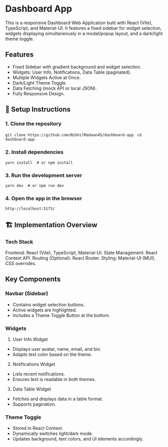 # Dashboard App
This is a responsive Dashboard Web Application built with React (Vite), TypeScript, and Material-UI. It features a fixed sidebar for widget selection, widgets displaying simultaneously in a modal/popup layout, and a dark/light theme toggle.

## Features
* Fixed Sidebar with gradient background and widget selection.
* Widgets: User Info, Notifications, Data Table (paginated).
* Multiple Widgets Active at Once.
* Dark/Light Theme Toggle.
* Data Fetching (mock API or local JSON).
* Fully Responsive Design.

## 🚀 Setup Instructions

### 1. Clone the repository

```git clone https://github.com/NikhilMadaan45/dashboard-app ``` 
```cd dashboard-app```

### 2. Install dependencies
```yarn install  # or npm install ```

### 3. Run the development server
```yarn dev  # or npm run dev```

### 4. Open the app in the browser
```http://localhost:5173/```

## 🏗️ Implementation Overview
### Tech Stack

Frontend: React (Vite), TypeScript, Material-UI.
State Management: React Context API.
Routing (Optional): React Router.
Styling: Material-UI (MUI), CSS overrides.
## Key Components

### Navbar (Sidebar)
* Contains widget selection buttons.
* Active widgets are highlighted.
* Includes a Theme Toggle Button at the bottom.
### Widgets

1. User Info Widget
* Displays user avatar, name, email, and bio.
* Adapts text color based on the theme.

2. Notifications Widget
* Lists recent notifications.
* Ensures text is readable in both themes.

3. Data Table Widget
* Fetches and displays data in a table format.
* Supports pagination.

### Theme Toggle
* Stored in React Context.
* Dynamically switches light/dark mode.
* Updates background, text colors, and UI elements accordingly.
